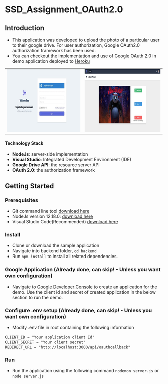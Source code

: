 ﻿# SSD_Assignment_OAuth2.0
 
 ## Introduction

* This application was developed to upload the photo of a particular user to their google drive. For user authorization, Google OAuth2.0 authorization framework has been used. 
* You can checkout the implementation and use of Google OAuth 2.0 in demo application deployed to [Heroku](https://ssd-oauth-assignment.herokuapp.com)
<div style="text-align:center;">
	<table>
		<tr>
			<td><img src="https://github.com/ShriLingam23/SSD_Assignment_OAuth2.0/blob/master/demo/LandingPage.jpg" height="200"></td>
			<td><img src="https://github.com/ShriLingam23/SSD_Assignment_OAuth2.0/blob/master/demo/UploadPage.jpg" height="200"></td>
		</tr>
	</table>
</div>

#### Technology Stack

* **NodeJs**: server-side implementation
* **Visual Studio**: Integrated Development Environment (IDE)
* **Google Drive API**: the resource server API
* **OAuth 2.0**: the authorization framework

## Getting Started

### Prerequisites

* Git command line tool [download here](https://git-scm.com/download/win)
* NodeJs version 12.18.0: [download here](https://nodejs.org/en/)
* Visual Studio Code(Recommended) [download here](https://code.visualstudio.com/)

### Install

* Clone or download the sample application 
* Navigate into backend folder, `cd backend`
* Run `npm install` to install all related dependencies.

### Google Application (Already done, can skip! - Unless you want own configuration) 

* Navigate to [Google Developer Console](https://console.developers.google.com/) to create an application for the demo. Use the client id and secret of created application in the below section to run the demo.

### Configure .env setup (Already done, can skip! - Unless you want own configuration) 

* Modify .env file in root containing the following information

```
CLIENT_ID = "Your application client Id"
CLIENT_SECRET = "Your client secret"
REDIRECT_URL = "http://localhost:3000/api/oauthcallback"
```

### Run

* Run the application using the following command `nodemon server.js` or `node server.js`

